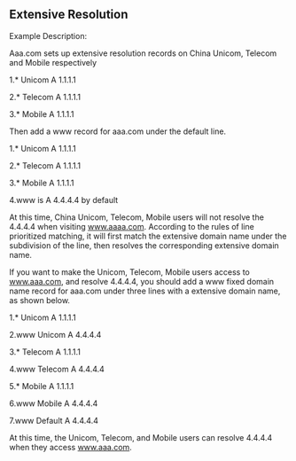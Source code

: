 ## **Extensive Resolution**

Example Description:

Aaa.com sets up extensive resolution records on China Unicom, Telecom and Mobile respectively

1.* Unicom A 1.1.1.1

2.* Telecom A 1.1.1.1

3.* Mobile A 1.1.1.1

Then add a www record for aaa.com under the default line.

1.* Unicom A 1.1.1.1

2.* Telecom A 1.1.1.1

3.* Mobile A 1.1.1.1

4.www is A 4.4.4.4 by default

At this time, China Unicom, Telecom, Mobile users will not resolve the 4.4.4.4 when visiting www.aaaa.com. According to the rules of line prioritized matching, it will first match the extensive domain name under the subdivision of the line, then resolves the corresponding extensive domain name.

If you want to make the Unicom, Telecom, Mobile users access to www.aaa.com, and resolve 4.4.4.4, you should add a www fixed domain name record for aaa.com under three lines with a extensive domain name, as shown below.

1.* Unicom A 1.1.1.1

2.www Unicom A 4.4.4.4

3.* Telecom A 1.1.1.1

4.www Telecom A 4.4.4.4

5.* Mobile A 1.1.1.1

6.www Mobile A 4.4.4.4

7.www Default A 4.4.4.4

At this time, the Unicom, Telecom, and Mobile users can resolve 4.4.4.4 when they access www.aaa.com.

 